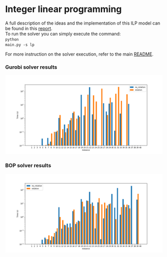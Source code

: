 # Integer linear programming
A full description of the ideas and the implementation of this ILP model can be found in this [report](./lp_report.pdf).\
To run the solver you can simply execute the command:<br>
<code>python main.py -s lp</code>

For more instruction on the solver execution, refer to the main [README](../README.md).
### Gurobi solver results
![Gurobi Results](./out/times_plot_gurobi.png)
### BOP solver results
![BOP Results](./out/times_plot.png)
